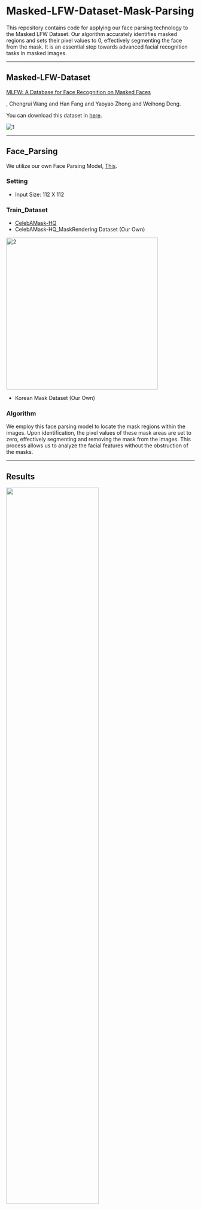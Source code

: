 # Masked-LFW-Dataset-Mask-Parsing
This repository contains code for applying our face parsing technology to the Masked LFW Dataset. Our algorithm accurately identifies masked regions and sets their pixel values to 0, effectively segmenting the face from the mask. It is an essential step towards advanced facial recognition tasks in masked images.

<hr>

## Masked-LFW-Dataset
[MLFW: A Database for Face Recognition on Masked Faces](https://arxiv.org/abs/2109.05804)

, Chengrui Wang and Han Fang and Yaoyao Zhong and Weihong Deng.

You can download this dataset in [here](http://whdeng.cn/mlfw/?reload=true).

![1](https://github.com/Seungeun-Han/Masked-LFW-Dataset-Mask-Parsing/assets/101082685/cef0ac6a-e9fb-45d9-8a32-ef38849aae84)

<hr>

## Face_Parsing

We utilize our own Face Parsing Model, [This](https://github.com/Seungeun-Han/SCANet_Real-Time_Face_Parsing_Using_Spatial_and_Channel_Attention).

### Setting
- Input Size: 112 X 112

### Train_Dataset
- [CelebAMask-HQ](https://github.com/switchablenorms/CelebAMask-HQ)
- CelebAMask-HQ_MaskRendering Dataset (Our Own)

<img width="405" alt="2" src="https://github.com/Seungeun-Han/Masked-LFW-Dataset-Mask-Parsing/assets/101082685/aa4cd948-8a67-4a07-bc6c-28763e97b998">

- Korean Mask Dataset (Our Own)

### Algorithm

We employ this face parsing model to locate the mask regions within the images. 
Upon identification, the pixel values of these mask areas are set to zero, effectively segmenting and removing the mask from the images. 
This process allows us to analyze the facial features without the obstruction of the masks.

<hr>

## Results


<img src="https://github.com/Seungeun-Han/Masked-LFW-Dataset-Mask-Parsing/assets/101082685/e3f221fd-6c2c-41c5-bd76-6d609cad6877" width="70%" height="70%">



<hb>


This image illustrates the results of a face parsing technology applied to photographs of people wearing masks. Each row contains three images:

1. The left column shows the original face photos with masks on.

2. The middle column displays the detected mask regions, outlined in black against a white background. This binary mask representation is used for segmenting specific parts of the face.

3. The right column presents the outcome after the mask region has been removed (or set to 0), making it appear as if the mask is not present on the original photo.

These images demonstrate the application of facial parsing technology in computer vision, capable of accurately identifying and eliminating the portions covered by masks. Such technology is particularly crucial in fields like security systems, facial recognition software, or medical image analysis.

<hr>

### Copyrights
Copyright (c) 한승은. All rights reserved.

hse@etri.re.kr






